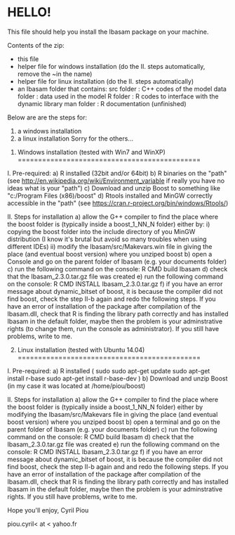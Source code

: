 HELLO!
========
              
This file should help you install the Ibasam package on your machine.

Contents of the zip:
  - this file
  - helper file for windows installation (do the II. steps automatically, remove the ~in the name)
  - helper file for linux installation (do the II. steps automatically)
  - an Ibasam folder that contains:
  src folder : C++ codes of the model
  data folder : data used in the model
  R folder : R codes to interface with the dynamic library
  man folder : R documentation (unfinished)

Below are are the steps for:
   1) a windows installation              
   2) a linux installation
Sorry for the others...


1. Windows installation (tested with Win7 and WinXP)
=============================================

I. Pre-required:
  a) R installed (32bit and/or 64bit)
  b) R binaries on the "path" (see http://en.wikipedia.org/wiki/Environment_variable if really you have no ideas what is your "path")
  c) Download and unzip Boost to something like "c:/Program Files (x86)/boost" 
  d) Rtools installed and MinGW correctly accessible in the "path" (see https://cran.r-project.org/bin/windows/Rtools/)

II. Steps for installation 
  a) allow the G++ compiler to find the place where the boost folder is (typically inside a boost_1_NN_N folder) either by: 
      i) copying the boost folder into the include directory of you MinGW distribution (I know it's brutal but avoid so many troubles when using different IDEs)
      ii) modify the Ibasam/src/Makevars.win file in giving the place (and eventual boost version) where you unziped boost
  b) open a Console and go on the parent folder of Ibasam (e.g. your documents folder)
  c) run the following command on the console: R CMD build Ibasam
  d) check that the Ibasam_2.3.0.tar.gz file was created
  e) run the following command on the console: R CMD INSTALL Ibasam_2.3.0.tar.gz
  f) if you have an error message about dynamic_bitset of boost, it is because the compiler did not find boost, check the step II-b again and redo the following steps. If you have an error of installation of the package after compilation of the Ibasam.dll, check that R is finding the library path correctly and has installed Ibasam in the default folder, maybe then the problem is your adminstrative rights (to change them, run the console as administrator). If you still have problems, write to me.
      



2. Linux installation (tested with Ubuntu 14.04)
=============================================

I. Pre-required:
  a) R installed 
    ( sudo sudo apt-get update 
      sudo apt-get install r-base 
      sudo apt-get install r-base-dev )
  b) Download and unzip Boost (in my case it was located at /home/piou/boost)

II. Steps for installation
  a) allow the G++ compiler to find the place where the boost folder is (typically inside a boost_1_NN_N folder) either by modifying the Ibasam/src/Makevars file in giving the place (and eventual boost version) where you unziped boost
  b) open a terminal and go on the parent folder of Ibasam (e.g. your documents folder)
  c) run the following command on the console: R CMD build Ibasam
  d) check that the Ibasam_2.3.0.tar.gz file was created
  e) run the following command on the console: R CMD INSTALL Ibasam_2.3.0.tar.gz
  f) if you have an error message about dynamic_bitset of boost, it is because the compiler did not find boost, check the step II-b again and and redo the following steps. If you have an error of installation of the package after compilation of the Ibasam.dll, check that R is finding the library path correctly and has installed Ibasam in the default folder, maybe then the problem is your adminstrative rights. If you still have problems, write to me.

      
Hope you'll enjoy,
Cyril Piou

piou.cyril< at < yahoo.fr
  
